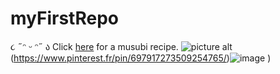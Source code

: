 # myFirstRepo
૮ ˶ᵔ ᵕ ᵔ˶ ა 
Click [here](https://www.youtube.com/watch?v=EuqQfguh7R4&t=161s) for a musubi recipe. 
![picture alt]([http://via.placeholder.com/200x150 "Title is optional")(https://www.pinterest.fr/pin/697917273509254765/)![image](https://user-images.githubusercontent.com/77726756/188643086-26e95ed5-6d69-4ca4-a7c3-0197ea8c9236.png)
)
